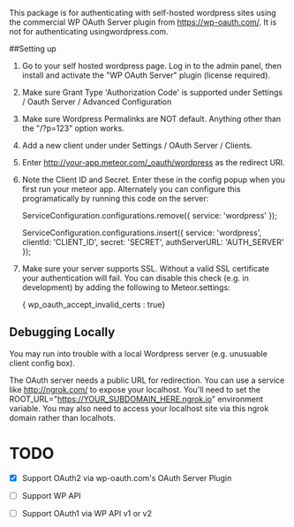 
This package is for authenticating with self-hosted wordpress sites using the commercial WP OAuth Server plugin from <a href ="https://wp-oauth.com/" target="_blank">https://wp-oauth.com/</a>. It is not for authenticating usingwordpress.com.

##Setting up

1. Go to your self hosted wordpress page. Log in to the admin panel, then install and activate the "WP OAuth Server" plugin (license required).

2. Make sure Grant Type 'Authorization Code' is supported under Settings / Oauth Server / Advanced Configuration

3. Make sure Wordpress Permalinks are NOT default. Anything other than the "/?p=123" option works.

3. Add a new client under under Settings / OAuth Server / Clients.
 
4. Enter http://your-app.meteor.com/_oauth/wordpress as the redirect URI.

5. Note the Client ID and Secret. Enter these in the config popup when you first run your meteor app. Alternately you can configure this programatically by running this code on the server:

    ServiceConfiguration.configurations.remove({
     service: 'wordpress'
    });
    
    ServiceConfiguration.configurations.insert({
     service: 'wordpress',
     clientId: 'CLIENT_ID',
     secret: 'SECRET',
     authServerURL: 'AUTH_SERVER'
    });

6. Make sure your server supports SSL. Without a valid SSL certificate your authentication will fail. You can disable this check (e.g. in development) by adding the following to Meteor.settings: 

    { wp_oauth_accept_invalid_certs : true}
    
## Debugging Locally

You may run into trouble with a local Wordpress server (e.g. unusuable client config box).

The OAuth server needs a public URL for redirection. You can use a service like http://ngrok.com/ to expose your localhost. You'll need to set the ROOT_URL="https://YOUR_SUBDOMAIN_HERE.ngrok.io" environment variable. You may also need to access your localhost site via this ngrok domain rather than localhots. 


TODO
====
- [x] Support OAuth2 via wp-oauth.com's OAuth Server Plugin
- [ ] Support WP API
- [ ] Support OAuth1 via WP API v1 or v2

